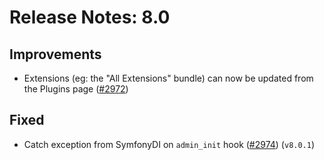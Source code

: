 # Release Notes: 8.0

## Improvements

- Extensions (eg: the "All Extensions" bundle) can now be updated from the Plugins page ([#2972](https://github.com/GatoGraphQL/GatoGraphQL/pull/2972))

## Fixed

- Catch exception from SymfonyDI on `admin_init` hook ([#2974](https://github.com/GatoGraphQL/GatoGraphQL/pull/2974)) (`v8.0.1`)

